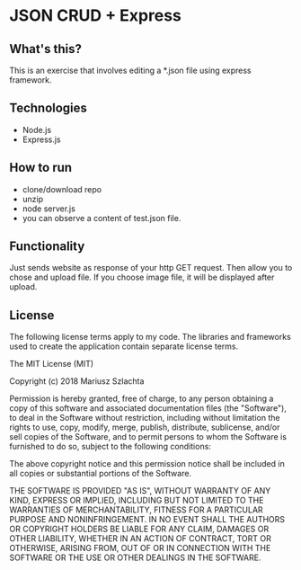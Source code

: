 # JSON CRUD + Express

## What's this?
This is an exercise that involves editing a *.json file using express framework.


## Technologies

- Node.js
- Express.js

## How to run

- clone/download repo
- unzip
- node server.js
- you can observe a content of test.json file.

## Functionality

Just sends website as response of your http GET request. Then allow you to chose and upload file. If you choose image file, it will be displayed after upload.

## License

The following license terms apply to my code. The libraries and frameworks used to create the application contain separate license terms.

The MIT License (MIT)

Copyright (c) 2018 Mariusz Szlachta

Permission is hereby granted, free of charge, to any person obtaining a copy of this software and associated documentation files (the "Software"), to deal in the Software without restriction, including without limitation the rights to use, copy, modify, merge, publish, distribute, sublicense, and/or sell copies of the Software, and to permit persons to whom the Software is furnished to do so, subject to the following conditions:

The above copyright notice and this permission notice shall be included in all copies or substantial portions of the Software.

THE SOFTWARE IS PROVIDED "AS IS", WITHOUT WARRANTY OF ANY KIND, EXPRESS OR IMPLIED, INCLUDING BUT NOT LIMITED TO THE WARRANTIES OF MERCHANTABILITY, FITNESS FOR A PARTICULAR PURPOSE AND NONINFRINGEMENT. IN NO EVENT SHALL THE AUTHORS OR COPYRIGHT HOLDERS BE LIABLE FOR ANY CLAIM, DAMAGES OR OTHER LIABILITY, WHETHER IN AN ACTION OF CONTRACT, TORT OR OTHERWISE, ARISING FROM, OUT OF OR IN CONNECTION WITH THE SOFTWARE OR THE USE OR OTHER DEALINGS IN THE SOFTWARE.
